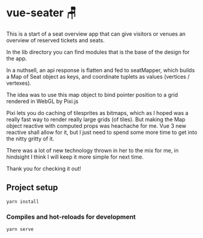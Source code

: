 # vue-seater 🪑

This is a start of a seat overview app that can give visitors or venues an overview of reserved tickets and seats. 

In the lib directory you can find modules that is the base of the design for the app.

In a nuthsell, an api response is flatten and fed to seatMapper, which builds a Map of Seat object as keys, and coordinate tuplets as values (vertices / vertexes). 

The idea was to use this map object to bind pointer position
to a grid rendered in WebGL by Pixi.js

Pixi lets you do caching of tilesprites as bitmaps, which as I hoped
was a really fast way to render really large grids (of tiles). But making the 
Map object reactive with computed props was heachache for me. Vue 3 new reactive shall allow for it, but I just need to spend some more time to
get into the nitty gritty of it. 

There was a lot of new technology thrown in her to the mix for
me, in hindsight I think I will keep it more simple for next time.

Thank you for checking it out!

## Project setup
```
yarn install
```

### Compiles and hot-reloads for development
```
yarn serve
```

